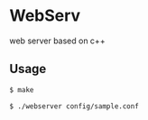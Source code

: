 # WebServ
web server based on c++

## Usage

```bash
$ make
```

```bash
$ ./webserver config/sample.conf
```
